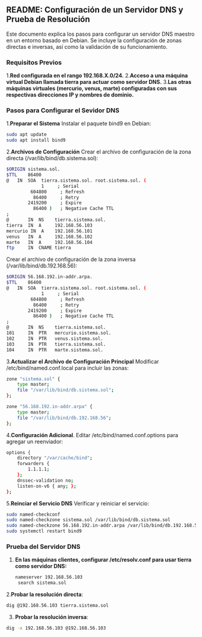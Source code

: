## README: Configuración de un Servidor DNS y Prueba de Resolución

Este documento explica los pasos para configurar un servidor DNS maestro en un entorno basado en Debian. Se incluye la configuración de zonas directas e inversas, así como la validación de su funcionamiento.

### Requisitos Previos
1.**Red configurada en el rango 192.168.X.0/24.**
2.**Acceso a una máquina virtual Debian llamada tierra para actuar como servidor DNS.**
3.**Las otras máquinas virtuales (mercurio, venus, marte) configuradas con sus respectivas direcciones IP y nombres de dominio.**

### Pasos para Configurar el Sevidor DNS
1.**Preparar el Sistema**
Instalar el paquete bind9 en Debian:
  ```bash
sudo apt update
sudo apt install bind9

```

2.**Archivos de Configuración**
Crear el archivo de configuración de la zona directa (/var/lib/bind/db.sistema.sol):
```bash
$ORIGIN sistema.sol.
$TTL    86400
@   IN  SOA  tierra.sistema.sol. root.sistema.sol. (
             1     ; Serial
         604800     ; Refresh
          86400     ; Retry
        2419200     ; Expire
          86400 )   ; Negative Cache TTL
;
@       IN  NS    tierra.sistema.sol.
tierra  IN  A     192.168.56.103
mercurio IN  A    192.168.56.101
venus   IN  A     192.168.56.102
marte   IN  A     192.168.56.104
ftp     IN  CNAME tierra
```
Crear el archivo de configuración de la zona inversa (/var/lib/bind/db.192.168.56):
```bash
$ORIGIN 56.168.192.in-addr.arpa.
$TTL    86400
@   IN  SOA  tierra.sistema.sol. root.sistema.sol. (
             1     ; Serial
         604800     ; Refresh
          86400     ; Retry
        2419200     ; Expire
          86400 )   ; Negative Cache TTL
;
@       IN  NS    tierra.sistema.sol.
101     IN  PTR   mercurio.sistema.sol.
102     IN  PTR   venus.sistema.sol.
103     IN  PTR   tierra.sistema.sol.
104     IN  PTR   marte.sistema.sol.
```
3.**Actualizar el Archivo de Configuración Principal**
Modificar /etc/bind/named.conf.local para incluir las zonas:
```bash
zone "sistema.sol" {
    type master;
    file "/var/lib/bind/db.sistema.sol";
};

zone "56.168.192.in-addr.arpa" {
    type master;
    file "/var/lib/bind/db.192.168.56";
};
```
4.**Configuración Adicional**.
Editar /etc/bind/named.conf.options para agregar un reenviador:
```bash
options {
    directory "/var/cache/bind";
    forwarders {
        1.1.1.1;
    };
    dnssec-validation no;
    listen-on-v6 { any; };
};
```
5.**Reinciar el Servicio DNS**
Verificar y reiniciar el servicio:
```bash
sudo named-checkconf
sudo named-checkzone sistema.sol /var/lib/bind/db.sistema.sol
sudo named-checkzone 56.168.192.in-addr.arpa /var/lib/bind/db.192.168.56
sudo systemctl restart bind9
```
### Prueba del Servidor DNS
1. **En las máquinas clientes, configurar /etc/resolv.conf para usar tierra como servidor DNS:**
   ```bash
   nameserver 192.168.56.103
    search sistema.sol

2.**Probar la resolución directa**: 
```bash
dig @192.168.56.103 tierra.sistema.sol
```
3. **Probar la resolución inversa**:
```bash
dig -x 192.168.56.103 @192.168.56.103

```



